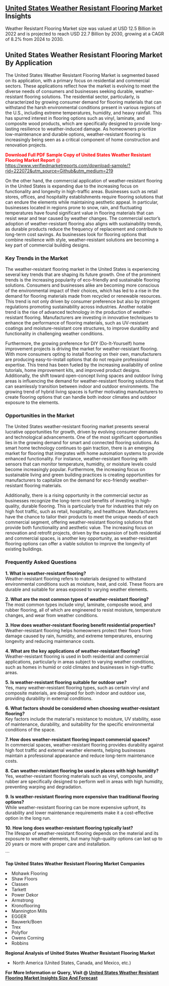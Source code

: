 <h2><a href="https://www.verifiedmarketreports.com/download-sample/?rid=222072&amp;utm_source=Github&amp;utm_medium=219" target="_blank">United States Weather Resistant Flooring Market</a> Insights</h2><p>Weather Resistant Flooring Market size was valued at USD 12.5 Billion in 2022 and is projected to reach USD 22.7 Billion by 2030, growing at a CAGR of 8.2% from 2024 to 2030.</p><p> <h2>United States Weather Resistant Flooring Market By Application</h2> <p>The United States Weather Resistant Flooring Market is segmented based on its application, with a primary focus on residential and commercial sectors. These applications reflect how the market is evolving to meet the diverse needs of consumers and businesses seeking durable, weather-resistant flooring solutions. The residential sector, particularly, is characterized by growing consumer demand for flooring materials that can withstand the harsh environmental conditions present in various regions of the U.S., including extreme temperatures, humidity, and heavy rainfall. This has spurred interest in flooring options such as vinyl, laminate, and composite wood products, which are specifically designed to provide long-lasting resilience to weather-induced damage. As homeowners prioritize low-maintenance and durable options, weather-resistant flooring is increasingly being seen as a critical component of home construction and renovation projects. <p><span class=""><span style="color: #ff0000;"><strong>Download Full PDF Sample Copy of United States Weather Resistant Flooring Market Report</strong> @ </span><a href="https://www.verifiedmarketreports.com/download-sample/?rid=222072&amp;utm_source=Github&amp;utm_medium=219" target="_blank">https://www.verifiedmarketreports.com/download-sample/?rid=222072&amp;utm_source=Github&amp;utm_medium=219</a></span></p> <p>On the other hand, the commercial application of weather-resistant flooring in the United States is expanding due to the increasing focus on functionality and longevity in high-traffic areas. Businesses such as retail stores, offices, and hospitality establishments require flooring solutions that can endure the elements while maintaining aesthetic appeal. In particular, businesses located in regions prone to snow, rain, and fluctuating temperatures have found significant value in flooring materials that can resist wear and tear caused by weather changes. The commercial sector’s adoption of weather-resistant flooring also aligns with sustainability trends, as durable products reduce the frequency of replacement and contribute to long-term cost savings. As businesses look for flooring options that combine resilience with style, weather-resistant solutions are becoming a key part of commercial building designs.</p> <h3>Key Trends in the Market</h3> <p>The weather-resistant flooring market in the United States is experiencing several key trends that are shaping its future growth. One of the prominent trends is the increasing popularity of eco-friendly and sustainable flooring solutions. Consumers and businesses alike are becoming more conscious of the environmental impact of their choices, which has led to a rise in the demand for flooring materials made from recycled or renewable resources. This trend is not only driven by consumer preference but also by stringent regulations promoting sustainability across industries. Another notable trend is the rise of advanced technology in the production of weather-resistant flooring. Manufacturers are investing in innovative techniques to enhance the performance of flooring materials, such as UV-resistant coatings and moisture-resistant core structures, to improve durability and functionality in challenging weather conditions.</p> <p>Furthermore, the growing preference for DIY (Do-It-Yourself) home improvement projects is driving the market for weather-resistant flooring. With more consumers opting to install flooring on their own, manufacturers are producing easy-to-install options that do not require professional expertise. This trend has been fueled by the increasing availability of online tutorials, home improvement kits, and improved product designs. Additionally, the shift toward open-concept living spaces and outdoor living areas is influencing the demand for weather-resistant flooring solutions that can seamlessly transition between indoor and outdoor environments. The growing trend of hybrid living spaces is further motivating manufacturers to create flooring options that can handle both indoor climates and outdoor exposure to the elements.</p> <h3>Opportunities in the Market</h3> <p>The United States weather-resistant flooring market presents several lucrative opportunities for growth, driven by evolving consumer demands and technological advancements. One of the most significant opportunities lies in the growing demand for smart and connected flooring solutions. As smart home technology continues to gain traction, there is an emerging market for flooring that integrates with home automation systems to provide enhanced functionality. For instance, weather-resistant flooring with sensors that can monitor temperature, humidity, or moisture levels could become increasingly popular. Furthermore, the increasing focus on sustainable living and green building practices is creating opportunities for manufacturers to capitalize on the demand for eco-friendly weather-resistant flooring materials.</p> <p>Additionally, there is a rising opportunity in the commercial sector as businesses recognize the long-term cost benefits of investing in high-quality, durable flooring. This is particularly true for industries that rely on high foot traffic, such as retail, hospitality, and healthcare. Manufacturers have the chance to tailor their products to meet the unique needs of each commercial segment, offering weather-resistant flooring solutions that provide both functionality and aesthetic value. The increasing focus on renovation and retrofit projects, driven by the expansion of both residential and commercial spaces, is another key opportunity, as weather-resistant flooring options can offer a viable solution to improve the longevity of existing buildings.</p> <h3>Frequently Asked Questions</h3> <p><b>1. What is weather-resistant flooring?</b><br>Weather-resistant flooring refers to materials designed to withstand environmental conditions such as moisture, heat, and cold. These floors are durable and suitable for areas exposed to varying weather elements.</p> <p><b>2. What are the most common types of weather-resistant flooring?</b><br>The most common types include vinyl, laminate, composite wood, and rubber flooring, all of which are engineered to resist moisture, temperature changes, and wear from weather conditions.</p> <p><b>3. How does weather-resistant flooring benefit residential properties?</b><br>Weather-resistant flooring helps homeowners protect their floors from damage caused by rain, humidity, and extreme temperatures, ensuring longevity and reducing maintenance costs.</p> <p><b>4. What are the key applications of weather-resistant flooring?</b><br>Weather-resistant flooring is used in both residential and commercial applications, particularly in areas subject to varying weather conditions, such as homes in humid or cold climates and businesses in high-traffic areas.</p> <p><b>5. Is weather-resistant flooring suitable for outdoor use?</b><br>Yes, many weather-resistant flooring types, such as certain vinyl and composite materials, are designed for both indoor and outdoor use, providing durability in external conditions.</p> <p><b>6. What factors should be considered when choosing weather-resistant flooring?</b><br>Key factors include the material's resistance to moisture, UV stability, ease of maintenance, durability, and suitability for the specific environmental conditions of the space.</p> <p><b>7. How does weather-resistant flooring impact commercial spaces?</b><br>In commercial spaces, weather-resistant flooring provides durability against high foot traffic and external weather elements, helping businesses maintain a professional appearance and reduce long-term maintenance costs.</p> <p><b>8. Can weather-resistant flooring be used in places with high humidity?</b><br>Yes, weather-resistant flooring materials such as vinyl, composite, and rubber are specifically designed to perform well in areas with high humidity, preventing warping and degradation.</p> <p><b>9. Is weather-resistant flooring more expensive than traditional flooring options?</b><br>While weather-resistant flooring can be more expensive upfront, its durability and lower maintenance requirements make it a cost-effective option in the long run.</p> <p><b>10. How long does weather-resistant flooring typically last?</b><br>The lifespan of weather-resistant flooring depends on the material and its exposure to weather elements, but many high-quality options can last up to 20 years or more with proper care and installation.</p> ```</p><p><strong>Top United States Weather Resistant Flooring Market Companies</strong></p><div data-test-id=""><p><li>Mohawk Flooring</li><li> Shaw Floors</li><li> Classen</li><li> Tarkett</li><li> Power Dekor</li><li> Armstrong</li><li> Kronoflooring</li><li> Mannington Mills</li><li> EGGER</li><li> Bauwerk/Boen</li><li> Trex</li><li> Polyflor</li><li> Owens Corning</li><li> Robbins</li></p><div><strong>Regional Analysis of&nbsp;United States Weather Resistant Flooring Market</strong></div><ul><li dir="ltr"><p dir="ltr">North America&nbsp;(United States, Canada, and Mexico, etc.)</p></li></ul><p><strong>For More Information or Query, Visit @&nbsp;</strong><strong><a href="https://www.verifiedmarketreports.com/product/weather-resistant-flooring-market/?utm_source=Github&amp;utm_medium=219" target="_blank">United States Weather Resistant Flooring Market Insights Size And Forecast</a></strong></p></div>
